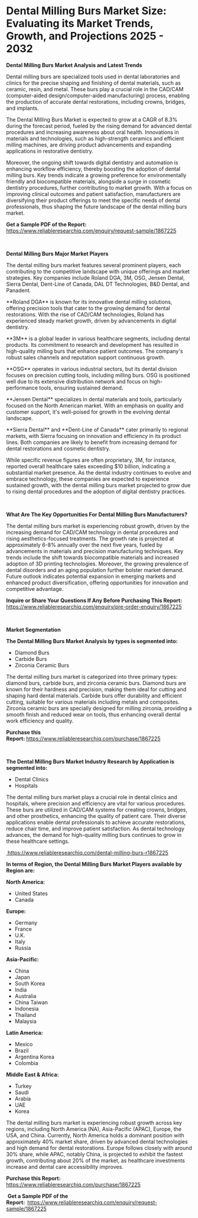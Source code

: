 <p><h1>Dental Milling Burs Market Size: Evaluating its Market Trends, Growth, and Projections 2025 - 2032</h1></p><p><strong>Dental Milling Burs Market Analysis and Latest Trends</strong></p>
<p><p>Dental milling burs are specialized tools used in dental laboratories and clinics for the precise shaping and finishing of dental materials, such as ceramic, resin, and metal. These burs play a crucial role in the CAD/CAM (computer-aided design/computer-aided manufacturing) process, enabling the production of accurate dental restorations, including crowns, bridges, and implants.</p><p>The Dental Milling Burs Market is expected to grow at a CAGR of 8.3% during the forecast period, fueled by the rising demand for advanced dental procedures and increasing awareness about oral health. Innovations in materials and technologies, such as high-strength ceramics and efficient milling machines, are driving product advancements and expanding applications in restorative dentistry. </p><p>Moreover, the ongoing shift towards digital dentistry and automation is enhancing workflow efficiency, thereby boosting the adoption of dental milling burs. Key trends indicate a growing preference for environmentally friendly and biocompatible materials, alongside a surge in cosmetic dentistry procedures, further contributing to market growth. With a focus on improving clinical outcomes and patient satisfaction, manufacturers are diversifying their product offerings to meet the specific needs of dental professionals, thus shaping the future landscape of the dental milling burs market.</p></p>
<p><strong>Get a Sample PDF of the Report:&nbsp;</strong> <a href="https://www.reliableresearchiq.com/enquiry/request-sample/1867225?utm_campaign=1134&utm_medium=2&utm_source=Github&utm_content=ia&utm_term=16042025&utm_id=dental-milling-burs">https://www.reliableresearchiq.com/enquiry/request-sample/1867225</a></p>
<p>&nbsp;</p>
<p><strong>Dental Milling Burs Major Market Players</strong></p>
<p><p>The dental milling burs market features several prominent players, each contributing to the competitive landscape with unique offerings and market strategies. Key companies include Roland DGA, 3M, OSG, Jensen Dental, Sierra Dental, Dent-Line of Canada, DAL DT Technologies, B&D Dental, and Panadent.</p><p>**Roland DGA** is known for its innovative dental milling solutions, offering precision tools that cater to the growing demand for dental restorations. With the rise of CAD/CAM technologies, Roland has experienced steady market growth, driven by advancements in digital dentistry.</p><p>**3M** is a global leader in various healthcare segments, including dental products. Its commitment to research and development has resulted in high-quality milling burs that enhance patient outcomes. The company's robust sales channels and reputation support continuous growth.</p><p>**OSG** operates in various industrial sectors, but its dental division focuses on precision cutting tools, including milling burs. OSG is positioned well due to its extensive distribution network and focus on high-performance tools, ensuring sustained demand.</p><p>**Jensen Dental** specializes in dental materials and tools, particularly focused on the North American market. With an emphasis on quality and customer support, it's well-poised for growth in the evolving dental landscape.</p><p>**Sierra Dental** and **Dent-Line of Canada** cater primarily to regional markets, with Sierra focusing on innovation and efficiency in its product lines. Both companies are likely to benefit from increasing demand for dental restorations and cosmetic dentistry.</p><p>While specific revenue figures are often proprietary, 3M, for instance, reported overall healthcare sales exceeding $10 billion, indicating a substantial market presence. As the dental industry continues to evolve and embrace technology, these companies are expected to experience sustained growth, with the dental milling burs market projected to grow due to rising dental procedures and the adoption of digital dentistry practices.</p></p>
<p>&nbsp;</p>
<p><strong>What Are The Key Opportunities For Dental Milling Burs Manufacturers?</strong></p>
<p><p>The dental milling burs market is experiencing robust growth, driven by the increasing demand for CAD/CAM technology in dental procedures and rising aesthetics-focused treatments. The growth rate is projected at approximately 6-8% annually over the next five years, fueled by advancements in materials and precision manufacturing techniques. Key trends include the shift towards biocompatible materials and increased adoption of 3D printing technologies. Moreover, the growing prevalence of dental disorders and an aging population further bolster market demand. Future outlook indicates potential expansion in emerging markets and enhanced product diversification, offering opportunities for innovation and competitive advantage.</p></p>
<p><strong>Inquire or Share Your Questions If Any Before Purchasing This Report:</strong> <a href="https://www.reliableresearchiq.com/enquiry/pre-order-enquiry/1867225?utm_campaign=1134&utm_medium=2&utm_source=Github&utm_content=ia&utm_term=16042025&utm_id=dental-milling-burs">https://www.reliableresearchiq.com/enquiry/pre-order-enquiry/1867225</a></p>
<p>&nbsp;</p>
<p><strong>Market Segmentation</strong></p>
<p><strong>The Dental Milling Burs Market Analysis by types is segmented into:</strong></p>
<p><ul><li>Diamond Burs</li><li>Carbide Burs</li><li>Zirconia Ceramic Burs</li></ul></p>
<p><p>The dental milling burs market is categorized into three primary types: diamond burs, carbide burs, and zirconia ceramic burs. Diamond burs are known for their hardness and precision, making them ideal for cutting and shaping hard dental materials. Carbide burs offer durability and efficient cutting, suitable for various materials including metals and composites. Zirconia ceramic burs are specially designed for milling zirconia, providing a smooth finish and reduced wear on tools, thus enhancing overall dental work efficiency and quality.</p></p>
<p><strong>Purchase this Report:&nbsp;</strong><a href="https://www.reliableresearchiq.com/purchase/1867225?utm_campaign=1134&utm_medium=2&utm_source=Github&utm_content=ia&utm_term=16042025&utm_id=dental-milling-burs">https://www.reliableresearchiq.com/purchase/1867225</a></p>
<p>&nbsp;</p>
<p><strong>The Dental Milling Burs Market Industry Research by Application is segmented into:</strong></p>
<p><ul><li>Dental Clinics</li><li>Hospitals</li></ul></p>
<p><p>The dental milling burs market plays a crucial role in dental clinics and hospitals, where precision and efficiency are vital for various procedures. These burs are utilized in CAD/CAM systems for creating crowns, bridges, and other prosthetics, enhancing the quality of patient care. Their diverse applications enable dental professionals to achieve accurate restorations, reduce chair time, and improve patient satisfaction. As dental technology advances, the demand for high-quality milling burs continues to grow in these healthcare settings.</p></p>
<p><a href="https://www.reliableresearchiq.com/dental-milling-burs-r1867225?utm_campaign=1134&utm_medium=2&utm_source=Github&utm_content=ia&utm_term=16042025&utm_id=dental-milling-burs">&nbsp;https://www.reliableresearchiq.com/dental-milling-burs-r1867225</a></p>
<p><strong>In terms of Region, the Dental Milling Burs Market Players available by Region are:</strong></p>
<p>
    <p> <strong> North America: </strong>
        <ul>
            <li>United States</li>
            <li>Canada</li>
        </ul>
        </p> 
    <p> <strong> Europe: </strong>
        <ul>
            <li>Germany</li>
            <li>France</li>
            <li>U.K.</li>
            <li>Italy</li>
            <li>Russia</li>
        </ul>
        </p> 
    <p> <strong> Asia-Pacific: </strong>
        <ul>
            <li>China</li>
            <li>Japan</li>
            <li>South Korea</li>
            <li>India</li>
            <li>Australia</li>
            <li>China Taiwan</li>
            <li>Indonesia</li>
            <li>Thailand</li>
            <li>Malaysia</li>
        </ul>
        </p> 
    <p> <strong> Latin America: </strong>
        <ul>
            <li>Mexico</li>
            <li>Brazil</li>
            <li>Argentina Korea</li>
            <li>Colombia</li>
        </ul>
        </p> 
    <p> <strong> Middle East & Africa: </strong>
        <ul>
            <li>Turkey</li>
            <li>Saudi</li>
            <li>Arabia</li>
            <li>UAE</li>
            <li>Korea</li>
        </ul>
    </p>
    </p>
<p><p>The dental milling burs market is experiencing robust growth across key regions, including North America (NA), Asia-Pacific (APAC), Europe, the USA, and China. Currently, North America holds a dominant position with approximately 40% market share, driven by advanced dental technologies and high demand for dental restorations. Europe follows closely with around 30% share, while APAC, notably China, is projected to exhibit the fastest growth, contributing about 20% of the market, as healthcare investments increase and dental care accessibility improves.</p></p>
<p><strong>Purchase this Report: </strong><a href="https://www.reliableresearchiq.com/purchase/1867225?utm_campaign=1134&utm_medium=2&utm_source=Github&utm_content=ia&utm_term=16042025&utm_id=dental-milling-burs">https://www.reliableresearchiq.com/purchase/1867225</a></p>
<p>&nbsp;<strong>Get a Sample PDF of the Report:&nbsp;&nbsp;</strong><a href="https://www.reliableresearchiq.com/enquiry/request-sample/1867225?utm_campaign=1134&utm_medium=2&utm_source=Github&utm_content=ia&utm_term=16042025&utm_id=dental-milling-burs">https://www.reliableresearchiq.com/enquiry/request-sample/1867225</a></p>
<p><strong></strong></p>
<p><p></p><p></p><p></p></p>